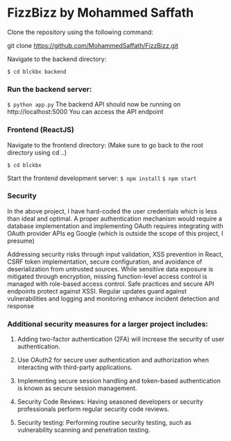 # FizzBizz by Mohammed Saffath


Clone the repository using the following command:

git clone https://github.com/MohammedSaffath/FizzBizz.git

Navigate to the backend directory:

`$ cd blckbx backend`

### Run the backend server:

`$ python app.py`
The backend API should now be running on http://localhost:5000 You can access the API endpoint


### Frontend (ReactJS)
Navigate to the frontend directory: 
(Make sure to go back to the root directory using cd ..)

`$ cd blckbx`


Start the frontend development server:
`$ npm install`
`$ npm start`

### Security 
In the above project, I have hard-coded the user credentials which is less than ideal and optimal. A proper authentication mechanism would require a database implementation and implementing OAuth requires integrating with OAuth provider APIs eg Google (which is outside the scope of this project, I presume)

Addressing security risks through input validation, XSS prevention in React, CSRF token implementation, secure configuration, and avoidance of deserialization from untrusted sources. While sensitive data exposure is mitigated through encryption, missing function-level access control is managed with role-based access control. Safe practices and secure API endpoints protect against XSSI. Regular updates guard against vulnerabilities and logging and monitoring enhance incident detection and response


### Additional security measures for a larger project includes:

1. Adding two-factor authentication (2FA) will increase the security of user authentication.

2. Use OAuth2 for secure user authentication and authorization when interacting with third-party applications.

3. Implementing secure session handling and token-based authentication is known as secure session management.

4. Security Code Reviews: Having seasoned developers or security professionals perform regular security code reviews.

5. Security testing: Performing routine security testing, such as vulnerability scanning and penetration testing.

